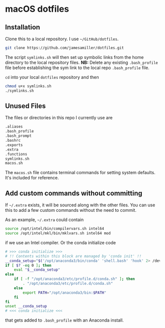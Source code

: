 # macOS dotfiles

## Installation

Clone this to a local repository. I use `~/GitHub/dotfiles`. 

```bash
git clone https://github.com/jamesamiller/dotfiles.git
```

The script `symlinks.sh` will then set up symbolic links from the home directory to the local repository files. **NB:** Delete any existing `.bash_profile` file before establishing the sym link to the local repo `.bash_profile` file.

 `cd` into your local `dotfiles` repository and then

```bash
chmod u+x symlinks.sh
./symlinks.sh
```

## Unused Files

The files or directories in this repo I currently use are

```bash
.aliases
.bash_profile
.bash_prompt
.bashrc
.exports
.extra
.functions
symlinks.sh
macos.sh
```

The `macos.sh` file contains terminal commands for setting system defaults. It's included for reference.


## Add custom commands without committing

If `~/.extra` exists, it will be sourced along with the other files. You can use this to add a few custom commands without the need to commit.

As an example, `~/.extra` could contain
```bash
source /opt/intel/bin/compilervars.sh intel64
source /opt/intel/mkl/bin/mklvars.sh intel64 mod
```
if we use an Intel compiler. Or the conda initialize code 
```bash
# >>> conda initialize >>>
# !! Contents within this block are managed by 'conda init' !!
__conda_setup="$('/opt/anaconda3/bin/conda' 'shell.bash' 'hook' 2> /dev/null)"
if [ $? -eq 0 ]; then
    eval "$__conda_setup"
else
    if [ -f "/opt/anaconda3/etc/profile.d/conda.sh" ]; then
        . "/opt/anaconda3/etc/profile.d/conda.sh"
    else
        export PATH="/opt/anaconda3/bin:$PATH"
    fi
fi
unset __conda_setup
# <<< conda initialize <<<
```
that gets added to `.bash_profile` with an Anaconda install.


